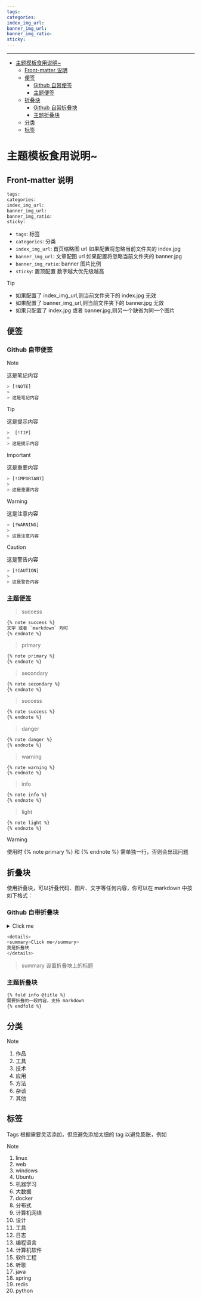 ```yaml
---
tags:
categories:
index_img_url:
banner_img_url:
banner_img_ratio:
sticky:
---
```


---

- [主题模板食用说明~](#主题模板食用说明)
  - [Front-matter 说明](#front-matter-说明)
  - [便签](#便签)
    - [Github 自带便签](#github-自带便签)
    - [主题便签](#主题便签)
  - [折叠块](#折叠块)
    - [Github 自带折叠块](#github-自带折叠块)
    - [主题折叠块](#主题折叠块)
  - [分类](#分类)
  - [标签](#标签)

# 主题模板食用说明~

## Front-matter 说明

```BASH
tags:
categories:
index_img_url:
banner_img_url:
banner_img_ratio:
sticky:
```

- `tags`: 标签
- `categories`: 分类
- `index_img_url`: 首页缩略图 url 如果配置将忽略当前文件夹的 index.jpg
- `banner_img_url`: 文章配图 url 如果配置将忽略当前文件夹的 banner.jpg
- `banner_img_ratio`: banner 图片比例
- `sticky`: 置顶配置 数字越大优先级越高

> [!TIP]
>
> - 如果配置了 index_img_url,则当前文件夹下的 index.jpg 无效
> - 如果配置了 banner_img_url,则当前文件夹下的 banner.jpg 无效
> - 如果只配置了 index.jpg 或者 banner.jpg,则另一个缺省为同一个图片

## 便签

### Github 自带便签

> [!NOTE]
>
> 这是笔记内容

```bash
> [!NOTE]
>
> 这是笔记内容
```

> [!TIP]
>
> 这是提示内容

```bash
>  [!TIP]
>
> 这是提示内容
```

> [!IMPORTANT]
>
> 这是重要内容

```bash
> [!IMPORTANT]
>
> 这是重要内容
```

> [!WARNING]
>
> 这是注意内容

```bash
> [!WARNING]
>
> 这是注意内容
```

> [!CAUTION]
>
> 这是警告内容

```bash
> [!CAUTION]
>
> 这是警告内容
```

### 主题便签

> success

```bash
{% note success %}
文字 或者 `markdown` 均可
{% endnote %}
```

> primary

```bash
{% note primary %}
{% endnote %}
```

> secondary

```bash
{% note secondary %}
{% endnote %}
```

> success

```bash
{% note success %}
{% endnote %}
```

> danger

```bash
{% note danger %}
{% endnote %}
```

> warning

```warning
{% note warning %}
{% endnote %}
```

> info

```bash
{% note info %}
{% endnote %}
```

> light

```bash
{% note light %}
{% endnote %}
```

> [!warning]
>
> 使用时 {% note primary %} 和 {% endnote %} 需单独一行，否则会出现问题

## 折叠块

使用折叠块，可以折叠代码、图片、文字等任何内容，你可以在 markdown 中按如下格式：

### Github 自带折叠块

<details>
<summary>Click me</summary>
我是折叠块
</details>

```bash
<details>
<summary>Click me</summary>
我是折叠块
</details>

```

> summary 设置折叠块上的标题

### 主题折叠块

```bash
{% fold info @title %}
需要折叠的一段内容，支持 markdown
{% endfold %}
```

## 分类

> [!NOTE]
>
> 1. 作品
> 2. 工具
> 3. 技术
> 4. 应用
> 5. 方法
> 6. 杂谈
> 7. 其他

## 标签

Tags 根据需要灵活添加，但应避免添加太细的 tag 以避免膨胀，例如


> [!NOTE]
>
> 1. linux
> 2. web
> 3. windows
> 4. Ubuntu
> 5. 机器学习
> 6. 大数据
> 7. docker
> 8. 分布式
> 9. 计算机网络
> 10. 设计
> 11. 工具
> 12. 日志
> 13. 编程语言
> 14. 计算机软件
> 15. 软件工程
> 16. 听歌
> 17. java
> 18. spring
> 19. redis
> 20. python
